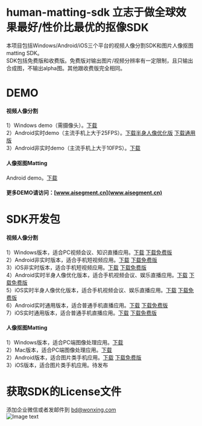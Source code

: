 # human-matting-sdk 立志于做全球效果最好/性价比最优的抠像SDK
本项目包括Windows/Android/iOS三个平台的视频人像分割SDK和图片人像抠图matting SDK。   
SDK包括免费版和收费版。免费版对输出图片/视频分辨率有一定限制，且只输出合成图，不输出alpha图。其他跟收费版完全相同。   
# DEMO
#### 视频人像分割   
1）Windows demo（需摄像头）。[下载](https://download-1251830310.cos.ap-shanghai.myqcloud.com/sdk/wx_video_seg_sdk/1.2.0/windows/demo/lh320_demo_windows_1.2.0.zip)   
2）Android实时demo（主流手机上大于25FPS）。[下载半身人像优化版](https://download-1251830310.cos.ap-shanghai.myqcloud.com/sdk/wx_video_seg_demo/wxvideoseg_small_half_camera.apk)   [下载通用版](https://download-1251830310.cos.ap-shanghai.myqcloud.com/sdk/wx_video_seg_demo/wxvideoseg_small_full_camera.apk)   
3）Android非实时demo（主流手机上大于10FPS）。[下载](https://download-1251830310.cos.ap-shanghai.myqcloud.com/sdk/wx_video_seg_demo/wxvideoseg_large_full_local_video.apk)   
#### 人像抠图Matting
Android demo。[下载](https://download-1251830310.cos.ap-shanghai.myqcloud.com/sdk/wx_video_seg_demo/wxvideoseg_image.apk)   
#### 更多DEMO请访问：[www.aisegment.cn](www.aisegment.cn)   
# SDK开发包
#### 视频人像分割
1）Windows版本，适合PC视频会议、知识直播应用。[下载](https://download-1251830310.cos.ap-shanghai.myqcloud.com/sdk/wx_video_seg_sdk/1.2.0/windows/sdk/lh320_windows_1.2.0.zip)  [下载免费版](https://download-1251830310.cos.ap-shanghai.myqcloud.com/sdk/wx_video_seg_sdk/1.2.0/windows/sdk_free/lh320_free_windows_1.2.0.zip)   
2）Android非实时版本，适合手机短视频应用。[下载](https://download-1251830310.cos.ap-shanghai.myqcloud.com/sdk/wx_video_seg_sdk/1.2.0/Android/sdk/lf384_1.2.0_android.zip)  [下载免费版](https://download-1251830310.cos.ap-shanghai.myqcloud.com/sdk/wx_video_seg_sdk/1.2.0/Android/sdk_free/lf384_1.2.0_android_free.zip)   
3）iOS非实时版本，适合手机短视频应用。[下载](https://download-1251830310.cos.ap-shanghai.myqcloud.com/sdk/wx_video_seg_sdk/1.2.0/iOS/sdk/lf384_iOS_1.2.0.zip)  [下载免费版](https://download-1251830310.cos.ap-shanghai.myqcloud.com/sdk/wx_video_seg_sdk/1.2.0/iOS/sdk_free/lf384_free_iOS_1.2.0.zip)   
4）Android实时半身人像优化版本，适合手机视频会议、娱乐直播应用。[下载](https://download-1251830310.cos.ap-shanghai.myqcloud.com/sdk/wx_video_seg_sdk/1.2.0/Android/sdk/sh320_1.2.0_android.zip)  [下载免费版](https://download-1251830310.cos.ap-shanghai.myqcloud.com/sdk/wx_video_seg_sdk/1.2.0/Android/sdk_free/sh320_1.2.0_android_free.zip)   
5）iOS实时半身人像优化版本，适合手机视频会议、娱乐直播应用。[下载](https://download-1251830310.cos.ap-shanghai.myqcloud.com/sdk/wx_video_seg_sdk/1.2.0/iOS/sdk/sh320_iOS_1.2.0.zip)  [下载免费版](https://download-1251830310.cos.ap-shanghai.myqcloud.com/sdk/wx_video_seg_sdk/1.2.0/iOS/sdk_free/sh320_free_iOS_1.2.0.zip)   
6）Android实时通用版本，适合普通手机直播应用。[下载](https://download-1251830310.cos.ap-shanghai.myqcloud.com/sdk/wx_video_seg_sdk/1.2.0/Android/sdk/sf320_1.2.0_android.zip)  [下载免费版](https://download-1251830310.cos.ap-shanghai.myqcloud.com/sdk/wx_video_seg_sdk/1.2.0/Android/sdk_free/sf320_1.2.0_android_free.zip)   
7）iOS实时通用版本，适合普通手机直播应用。[下载](https://download-1251830310.cos.ap-shanghai.myqcloud.com/sdk/wx_video_seg_sdk/1.2.0/iOS/sdk/sf320_iOS_1.2.0.zip)  [下载免费版](https://download-1251830310.cos.ap-shanghai.myqcloud.com/sdk/wx_video_seg_sdk/1.2.0/iOS/sdk_free/sf320_free_iOS_1.2.0.zip)   
#### 人像抠图Matting
1）Windows版本，适合PC端图像处理应用。[下载](https://download-1251830310.cos.ap-shanghai.myqcloud.com/sdk/wx_human_seg/3.0.0/wx_human_seg_3.0.0_windows.zip)   
2）Mac版本，适合PC端图像处理应用。[下载](https://download-1251830310.cos.ap-shanghai.myqcloud.com/sdk/wx_human_seg/3.0.0/wx_human_seg_3.0.0_osx.zip)   
2）Android版本，适合图片类手机应用。[下载](https://download-1251830310.cos.ap-shanghai.myqcloud.com/sdk/wx_human_seg/3.0.0/wx_human_seg_3.0.0_Android.zip)  [下载免费版](https://download-1251830310.cos.ap-shanghai.myqcloud.com/sdk/wx_human_seg/3.0.0/wx_human_seg_free_3.0.0_Android.zip)   
3）iOS版本，适合图片类手机应用。待发布   
# 获取SDK的License文件
添加企业微信或者发邮件到 bd@wonxing.com   
![Image text](https://github.com/aisegmentcn/matting_human_datasets/blob/master/wx.jpg)
